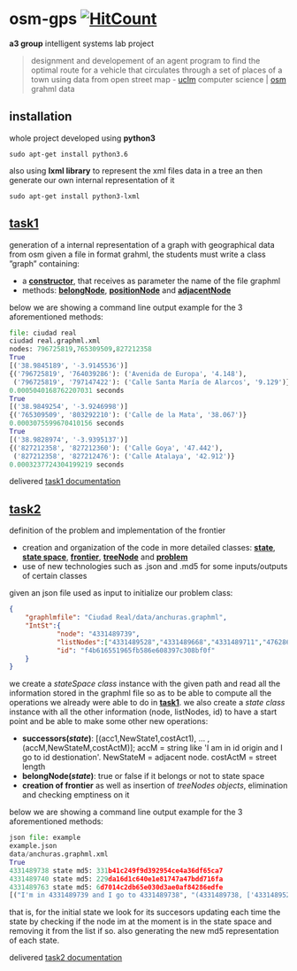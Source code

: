 # osm-gps [![HitCount](http://hits.dwyl.io/jupcan/osm-gps.svg)](http://hits.dwyl.io/jupcan/osm-gps)
**a3 group** intelligent systems lab project  
> designment and developement of an agent program to find the optimal route for a vehicle that circulates through a set of places of a town using data from open street map - [uclm](https://www.uclm.es/) computer science | [osm](https://www.openstreetmap.org) grahml data

## installation
whole project developed using **python3**
```
sudo apt-get install python3.6
```

also using **lxml library** to represent the xml files data in a tree an then generate our own internal representation of it
```
sudo apt-get install python3-lxml
```

## [task1](/reqs/task1.pdf)
generation of a internal representation of a graph with geographical data from osm
given a file in format grahml, the students must write a class ”graph” containing:
- a **[constructor][i5]**, that receives as parameter the name of the file graphml
- methods: **[belongNode][i6]**, **[positionNode][i7]** and **[adjacentNode][i8]**

below we are showing a command line output example for the 3 aforementioned methods:

```python
file: ciudad real
ciudad real.graphml.xml
nodes: 796725819,765309509,827212358
True
[('38.9845189', '-3.9145536')]
{('796725819', '764039286'): ('Avenida de Europa', '4.148'),
 ('796725819', '797147422'): ('Calle Santa María de Alarcos', '9.129')}
0.0005040168762207031 seconds
True
[('38.9849254', '-3.9246998')]
{('765309509', '803292210'): ('Calle de la Mata', '38.067')}
0.0003075599670410156 seconds
True
[('38.9828974', '-3.9395137')]
{('827212358', '827212360'): ('Calle Goya', '47.442'),
 ('827212358', '827212476'): ('Calle Atalaya', '42.912')}
0.0003237724304199219 seconds
```
delivered [task1 documentation](/docs/task1.pdf)  

## [task2](/reqs/task2.pdf)
definition of the problem and implementation of the frontier
- creation and organization of the code in more detailed classes: **[state][i10]**, **[state space][i11]**, **[frontier][i14]**, **[treeNode][i13]** and **[problem][i12]**
- use of new technologies such as .json and .md5 for some inputs/outputs of certain classes  

given an json file used as input to initialize our problem class:
```json
{
	"graphlmfile": "Ciudad Real/data/anchuras.graphml",
	"IntSt":{
			"node": "4331489739",
			"listNodes":["4331489528","4331489668","4331489711","4762868815","4928063625"],
			"id": "f4b616551965fb586e608397c308bf0f"
	}
}
```
we create a *stateSpace class* instance with the given path and read all the information stored in the graphml file so as to be able to compute all the operations we already were able to do in **[task1](/reqs/task1.pdf)**. we also create a *state class* instance with all the other information (node, listNodes, id) to have a start point and be able to make some other new operations:
- **successors(*state*)**: [(acc1,NewState1,costAct1), ... ,(accM,NewStateM,costActM)]; accM = string like 'I am in id origin and I go to id destionation'. NewStateM = adjacent node. costActM = street length
- **belongNode(*state*)**: true or false if it belongs or not to state space
- **creation of frontier** as well as insertion of *treeNodes objects*, elimination and checking emptiness on it

below we are showing a command line output example for the 3 aforementioned methods:
```python
json file: example
example.json
data/anchuras.graphml.xml
True
4331489738 state md5: 331b41c249f9d392954ce4a36df65ca7
4331489740 state md5: 229da16d1c640e1e81747a47bdd716fa
4331489763 state md5: 6d7014c2db65e030d3ae0af84286edfe
[("I'm in 4331489739 and I go to 4331489738", "(4331489738, ['4331489528', '4331489668', '4331489711', '4762868815', '4928063625'])", '48.137'), ("I'm in 4331489739 and I go to 4331489740", "(4331489740, ['4331489528', '4331489668', '4331489711', '4762868815', '4928063625'])", '108.841'), ("I'm in 4331489739 and I go to 4331489763", "(4331489763, ['4331489528', '4331489668', '4331489711', '4762868815', '4928063625'])", '63.11')]
```
that is, for the initial state we look for its succesors updating each time the state by checking if the node im at the moment is in the state space and removing it from the list if so. also generating the new md5 representation of each state.

delivered [task2 documentation](/docs/task2.pdf)

[i5]: https://github.com/jupcan/osm-gps/issues/5
[i6]: https://github.com/jupcan/osm-gps/issues/6
[i7]: https://github.com/jupcan/osm-gps/issues/7
[i8]: https://github.com/jupcan/osm-gps/issues/8
[i10]: https://github.com/jupcan/osm-gps/issues/10
[i11]: https://github.com/jupcan/osm-gps/issues/11
[i12]: https://github.com/jupcan/osm-gps/issues/12
[i13]: https://github.com/jupcan/osm-gps/issues/13
[i14]: https://github.com/jupcan/osm-gps/issues/14
